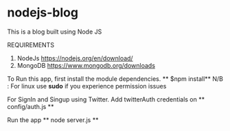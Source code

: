 # nodejs-blog

This is a blog built using Node JS

REQUIREMENTS

1. NodeJs https://nodejs.org/en/download/
2. MongoDB https://www.mongodb.org/downloads

To Run this app, first install the module dependencies. 
** $npm install**
N/B : For linux use **sudo** if you experience permission issues 

For SignIn and Singup using Twitter. Add twitterAuth credentials on ** config/auth.js **

Run the app
** node server.js **
